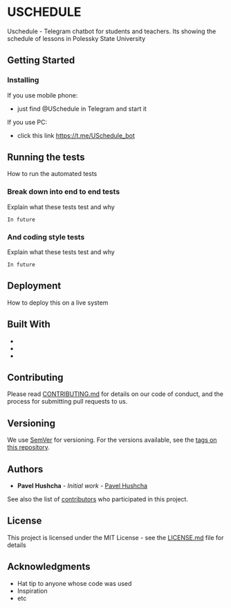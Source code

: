 # USCHEDULE

Uschedule - Telegram chatbot for students and teachers.
Its showing the schedule of lessons in Polessky State University

## Getting Started


### Installing

If you use mobile phone:
- just find @USchedule in Telegram and start it

If you use PC:
- click this link https://t.me/USchedule_bot

## Running the tests

How to run the automated tests

### Break down into end to end tests

Explain what these tests test and why

```
In future
```

### And coding style tests

Explain what these tests test and why

```
In future
```

## Deployment

How to deploy this on a live system

## Built With

* 
* 
* 

## Contributing

Please read [CONTRIBUTING.md](https://gist.github.com/PurpleBooth/b24679402957c63ec426) for details on our code of conduct, and the process for submitting pull requests to us.

## Versioning

We use [SemVer](http://semver.org/) for versioning. For the versions available, see the [tags on this repository](https://github.com/your/project/tags). 

## Authors

* **Pavel Hushcha** - *Initial work* - [Pavel Hushcha](https://github.com/pavel-hushcha)

See also the list of [contributors](https://github.com/your/project/contributors) who participated in this project.

## License

This project is licensed under the MIT License - see the [LICENSE.md](LICENSE.md) file for details

## Acknowledgments

* Hat tip to anyone whose code was used
* Inspiration
* etc
